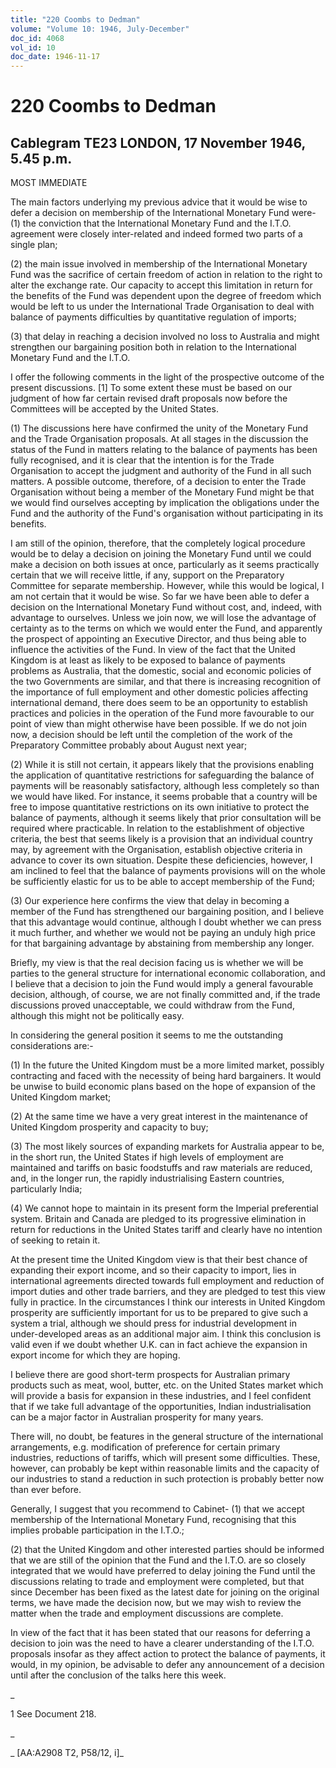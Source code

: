 ```yaml
---
title: "220 Coombs to Dedman"
volume: "Volume 10: 1946, July-December"
doc_id: 4068
vol_id: 10
doc_date: 1946-11-17
---
```


# 220 Coombs to Dedman

## Cablegram TE23 LONDON, 17 November 1946, 5.45 p.m.

MOST IMMEDIATE

The main factors underlying my previous advice that it would be wise to defer a decision on membership of the International Monetary Fund were- (1) the conviction that the International Monetary Fund and the I.T.O. agreement were closely inter-related and indeed formed two parts of a single plan;

(2) the main issue involved in membership of the International Monetary Fund was the sacrifice of certain freedom of action in relation to the right to alter the exchange rate. Our capacity to accept this limitation in return for the benefits of the Fund was dependent upon the degree of freedom which would be left to us under the International Trade Organisation to deal with balance of payments difficulties by quantitative regulation of imports;

(3) that delay in reaching a decision involved no loss to Australia and might strengthen our bargaining position both in relation to the International Monetary Fund and the I.T.O.

I offer the following comments in the light of the prospective outcome of the present discussions. [1] To some extent these must be based on our judgment of how far certain revised draft proposals now before the Committees will be accepted by the United States.

(1) The discussions here have confirmed the unity of the Monetary Fund and the Trade Organisation proposals. At all stages in the discussion the status of the Fund in matters relating to the balance of payments has been fully recognised, and it is clear that the intention is for the Trade Organisation to accept the judgment and authority of the Fund in all such matters. A possible outcome, therefore, of a decision to enter the Trade Organisation without being a member of the Monetary Fund might be that we would find ourselves accepting by implication the obligations under the Fund and the authority of the Fund's organisation without participating in its benefits.

I am still of the opinion, therefore, that the completely logical procedure would be to delay a decision on joining the Monetary Fund until we could make a decision on both issues at once, particularly as it seems practically certain that we will receive little, if any, support on the Preparatory Committee for separate membership. However, while this would be logical, I am not certain that it would be wise. So far we have been able to defer a decision on the International Monetary Fund without cost, and, indeed, with advantage to ourselves. Unless we join now, we will lose the advantage of certainty as to the terms on which we would enter the Fund, and apparently the prospect of appointing an Executive Director, and thus being able to influence the activities of the Fund. In view of the fact that the United Kingdom is at least as likely to be exposed to balance of payments problems as Australia, that the domestic, social and economic policies of the two Governments are similar, and that there is increasing recognition of the importance of full employment and other domestic policies affecting international demand, there does seem to be an opportunity to establish practices and policies in the operation of the Fund more favourable to our point of view than might otherwise have been possible. If we do not join now, a decision should be left until the completion of the work of the Preparatory Committee probably about August next year;

(2) While it is still not certain, it appears likely that the provisions enabling the application of quantitative restrictions for safeguarding the balance of payments will be reasonably satisfactory, although less completely so than we would have liked. For instance, it seems probable that a country will be free to impose quantitative restrictions on its own initiative to protect the balance of payments, although it seems likely that prior consultation will be required where practicable. In relation to the establishment of objective criteria, the best that seems likely is a provision that an individual country may, by agreement with the Organisation, establish objective criteria in advance to cover its own situation. Despite these deficiencies, however, I am inclined to feel that the balance of payments provisions will on the whole be sufficiently elastic for us to be able to accept membership of the Fund;

(3) Our experience here confirms the view that delay in becoming a member of the Fund has strengthened our bargaining position, and I believe that this advantage would continue, although I doubt whether we can press it much further, and whether we would not be paying an unduly high price for that bargaining advantage by abstaining from membership any longer.

Briefly, my view is that the real decision facing us is whether we will be parties to the general structure for international economic collaboration, and I believe that a decision to join the Fund would imply a general favourable decision, although, of course, we are not finally committed and, if the trade discussions proved unacceptable, we could withdraw from the Fund, although this might not be politically easy.

In considering the general position it seems to me the outstanding considerations are:-

(1) In the future the United Kingdom must be a more limited market, possibly contracting and faced with the necessity of being hard bargainers. It would be unwise to build economic plans based on the hope of expansion of the United Kingdom market;

(2) At the same time we have a very great interest in the maintenance of United Kingdom prosperity and capacity to buy;

(3) The most likely sources of expanding markets for Australia appear to be, in the short run, the United States if high levels of employment are maintained and tariffs on basic foodstuffs and raw materials are reduced, and, in the longer run, the rapidly industrialising Eastern countries, particularly India;

(4) We cannot hope to maintain in its present form the Imperial preferential system. Britain and Canada are pledged to its progressive elimination in return for reductions in the United States tariff and clearly have no intention of seeking to retain it.

At the present time the United Kingdom view is that their best chance of expanding their export income, and so their capacity to import, lies in international agreements directed towards full employment and reduction of import duties and other trade barriers, and they are pledged to test this view fully in practice. In the circumstances I think our interests in United Kingdom prosperity are sufficiently important for us to be prepared to give such a system a trial, although we should press for industrial development in under-developed areas as an additional major aim. I think this conclusion is valid even if we doubt whether U.K. can in fact achieve the expansion in export income for which they are hoping.

I believe there are good short-term prospects for Australian primary products such as meat, wool, butter, etc. on the United States market which will provide a basis for expansion in these industries, and I feel confident that if we take full advantage of the opportunities, Indian industrialisation can be a major factor in Australian prosperity for many years.

There will, no doubt, be features in the general structure of the international arrangements, e.g. modification of preference for certain primary industries, reductions of tariffs, which will present some difficulties. These, however, can probably be kept within reasonable limits and the capacity of our industries to stand a reduction in such protection is probably better now than ever before.

Generally, I suggest that you recommend to Cabinet- (1) that we accept membership of the International Monetary Fund, recognising that this implies probable participation in the I.T.O.;

(2) that the United Kingdom and other interested parties should be informed that we are still of the opinion that the Fund and the I.T.O. are so closely integrated that we would have preferred to delay joining the Fund until the discussions relating to trade and employment were completed, but that since December has been fixed as the latest date for joining on the original terms, we have made the decision now, but we may wish to review the matter when the trade and employment discussions are complete.

In view of the fact that it has been stated that our reasons for deferring a decision to join was the need to have a clearer understanding of the I.T.O. proposals insofar as they affect action to protect the balance of payments, it would, in my opinion, be advisable to defer any announcement of a decision until after the conclusion of the talks here this week.

_

1 See Document 218.

_

_ [AA:A2908 T2, P58/12, i]_
